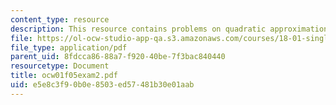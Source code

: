 ```yaml
---
content_type: resource
description: This resource contains problems on quadratic approximation.
file: https://ol-ocw-studio-app-qa.s3.amazonaws.com/courses/18-01-single-variable-calculus-fall-2005/e5e8c3f90b0e8503ed57481b30e01aab_ocw01f05exam2.pdf
file_type: application/pdf
parent_uid: 8fdcca86-88a7-f920-40be-7f3bac840440
resourcetype: Document
title: ocw01f05exam2.pdf
uid: e5e8c3f9-0b0e-8503-ed57-481b30e01aab
---
```

